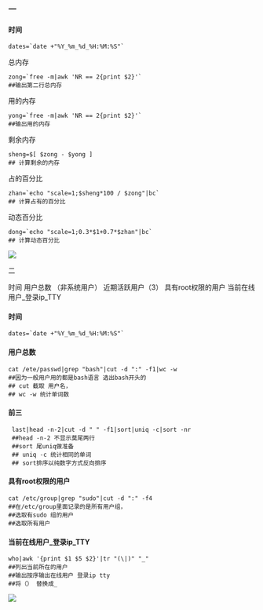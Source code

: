 ### 一

#### 时间

```shell
dates=`date +"%Y_%m_%d_%H:%M:%S"`
```

总内存

````shell
zong=`free -m|awk 'NR == 2{print $2}'`
##输出第二行总内存
````

用的内存

````shell
yong=`free -m|awk 'NR == 2{print $2}'`
##输出用的内存
````

剩余内存

````shell
sheng=$[ $zong - $yong ]
## 计算剩余的内存
````

占的百分比

````shell
zhan=`echo "scale=1;$sheng*100 / $zong"|bc`
## 计算占有的百分比
````

动态百分比

```shell
dong=`echo "scale=1;0.3*$1+0.7*$zhan"|bc`
## 计算动态百分比
```





![](/home/tesla/Pictures/2018_8_241.png)





二



时间 用户总数 （非系统用户） 近期活跃用户（3） 具有root权限的用户 当前在线用户\_登录ip\_TTY

#### 时间

````shell
dates=`date +"%Y_%m_%d_%H:%M:%S"`

````

#### 用户总数

````shell
cat /ete/passwd|grep "bash"|cut -d ":" -f1|wc -w
##因为一般用户用的都是bash语言 选出bash开头的
## cut 截取 用户名，
## wc -w 统计单词数
````

#### 前三

````shell
 last|head -n-2|cut -d " " -f1|sort|uniq -c|sort -nr
 ##head -n-2 不显示莫尾两行
 ##sort 尾uniq做准备
 ## uniq -c 统计相同的单词
 ## sort排序以纯数字方式反向排序
````

#### 具有root权限的用户

````shell
cat /etc/group|grep "sudo"|cut -d ":" -f4
##在/etc/group里面记录的是所有用户组，
##选取有sudo 组的用户
##选取所有用户
````

#### 当前在线用户\_登录ip\_TTY

````shell
who|awk '{print $1 $5 $2}'|tr "(\|)" "_"
##列出当前所在的用户
##输出按序输出在线用户 登录ip tty 
##将（） 替换成_
````

![](/home/tesla/Pictures/201808242.png)